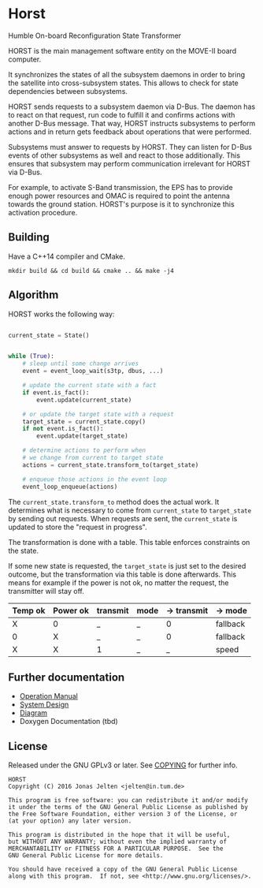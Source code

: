 Horst
=====

Humble On-board Reconfiguration State Transformer


HORST is the main management software entity on the MOVE-II board computer.

It synchronizes the states of all the subsystem daemons in order to bring the
satellite into cross-subsystem states. This allows to check for state
dependencies between subsystems.

HORST sends requests to a subsystem daemon via D-Bus. The daemon has to react on
that request, run code to fulfill it and confirms actions with another D-Bus
message. That way, HORST instructs subsystems to perform actions and in
return gets feedback about operations that were performed.

Subsystems must answer to requests by HORST. They can listen for D-Bus events of
other subsystems as well and react to those additionally. This ensures that
subsystem may perform communication irrelevant for HORST via D-Bus.

For example, to activate S-Band transmission, the EPS has to provide enough
power resources and OMAC is required to point the antenna towards the ground
station. HORST's purpose is it to synchronize this activation procedure.


Building
--------

Have a C++14 compiler and CMake.

`mkdir build && cd build && cmake .. && make -j4`


Algorithm
---------

HORST works the following way:

``` python

current_state = State()


while (True):
    # sleep until some change arrives
    event = event_loop_wait(s3tp, dbus, ...)

    # update the current state with a fact
    if event.is_fact():
        event.update(current_state)

    # or update the target state with a request
    target_state = current_state.copy()
    if not event.is_fact():
        event.update(target_state)

    # determine actions to perform when
    # we change from current to target state
    actions = current_state.transform_to(target_state)

    # enqueue those actions in the event loop
    event_loop_enqueue(actions)
```

The `current_state.transform_to` method does the actual work.
It determines what is necessary to come from `current_state`
to `target_state` by sending out requests. When requests are sent,
the `current_state` is updated to store the "request in progress".

The transformation is done with a table.
This table enforces constraints on the state.

If some new state is requested, the `target_state` is just set to the
desired outcome, but the transformation via this table is done afterwards.
This means for example if the power is not ok, no matter the request,
the transmitter will stay off.


| Temp ok | Power ok | transmit | mode | -> transmit | -> mode  |
|---------|----------|----------|------|-------------|----------|
| X       | 0        | _        | _    |           0 | fallback |
| 0       | X        | _        | _    |           0 | fallback |
| X       | X        | 1        | _    |           _ | speed    |

Further documentation
---------------------

* [Operation Manual](./doc/operation_manual.md)
* [System Design](./doc/system_design.md)
* [Diagram](./doc/sequence.svg)
* Doxygen Documentation (tbd)

License
-------

Released under the GNU GPLv3 or later.
See [COPYING](COPYING) for further info.

    HORST
    Copyright (C) 2016 Jonas Jelten <jelten@in.tum.de>

    This program is free software: you can redistribute it and/or modify
    it under the terms of the GNU General Public License as published by
    the Free Software Foundation, either version 3 of the License, or
    (at your option) any later version.

    This program is distributed in the hope that it will be useful,
    but WITHOUT ANY WARRANTY; without even the implied warranty of
    MERCHANTABILITY or FITNESS FOR A PARTICULAR PURPOSE.  See the
    GNU General Public License for more details.

    You should have received a copy of the GNU General Public License
    along with this program.  If not, see <http://www.gnu.org/licenses/>.
